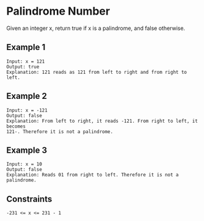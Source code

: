 # Palindrome Number

Given an integer x, return true if x is a
palindrome, and false otherwise.

## Example 1

```text
Input: x = 121
Output: true
Explanation: 121 reads as 121 from left to right and from right to left.
```

## Example 2

```text
Input: x = -121
Output: false
Explanation: From left to right, it reads -121. From right to left, it becomes
121-. Therefore it is not a palindrome.
```

## Example 3

```text
Input: x = 10
Output: false
Explanation: Reads 01 from right to left. Therefore it is not a palindrome.
```

## Constraints

```text
-231 <= x <= 231 - 1
```
